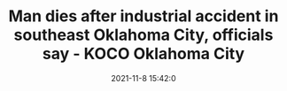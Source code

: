 ---
"title": "Man dies after industrial accident in southeast Oklahoma City, officials say - KOCO Oklahoma City"
"date": "2021-11-8 15:42:0"
"feed_name": "GOOGLENEWSINDUSTRIAL"
"feed_website": "https://news.google.com/search?q=industrial%2Bincident&hl=en-US&gl=US&ceid=US:en"
"feed_rss": "https://news.google.com/rss/search?q=industrial%2Bincident&hl=en-US&gl=US&ceid=US:en"
"link": "https://www.koco.com/article/oklahoma-city-industrial-accident-forklift/38188681"
"source": "{'href': 'https://www.koco.com', 'title': 'KOCO Oklahoma City'}"
"file": "_posts/2021-1-1-ac6954e68ae41f2aa08385a9b641799ece572384.md"
"accident": "1"
"drilling": "1"
"dead": "1"
"injured": "0"
"arrested": "0"
"place": "oklahoma city"
"where": "industrial site"
"causes": "unknown"
"place_uri": "http://en.wikipedia.org/wiki/Oklahoma_City"
---